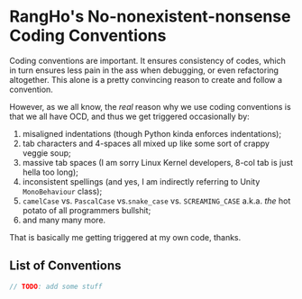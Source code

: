 # RangHo's No-nonexistent-nonsense Coding Conventions

Coding conventions are important. It ensures consistency of codes, which in turn ensures less pain in the ass when debugging, or even refactoring altogether. This alone is a pretty convincing reason to create and follow a convention.

However, as we all know, the *real* reason why we use coding conventions is that we all have OCD, and thus we get triggered occasionally by:

 1. misaligned indentations (though Python kinda enforces indentations);
 2. tab characters and 4-spaces all mixed up like some sort of crappy veggie soup;
 3. massive tab spaces (I am sorry Linux Kernel developers, 8-col tab is just hella too long);
 4. inconsistent spellings (and yes, I am indirectly referring to Unity `MonoBehaviour` class);
 5. `camelCase` vs. `PascalCase` vs.`snake_case` vs. `SCREAMING_CASE` a.k.a. *the* hot potato of all programmers bullshit;
 6. and many many more.

That is basically me getting triggered at my own code, thanks.

## List of Conventions

```c
// TODO: add some stuff
```

